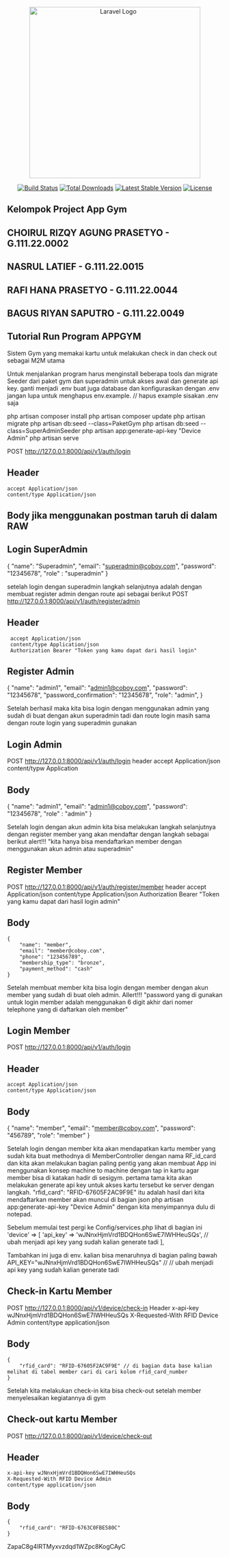 <p align="center"><a href="https://laravel.com" target="_blank"><img src="https://raw.githubusercontent.com/laravel/art/master/logo-lockup/5%20SVG/2%20CMYK/1%20Full%20Color/laravel-logolockup-cmyk-red.svg" width="400" alt="Laravel Logo"></a></p>

<p align="center">
<a href="https://github.com/laravel/framework/actions"><img src="https://github.com/laravel/framework/workflows/tests/badge.svg" alt="Build Status"></a>
<a href="https://packagist.org/packages/laravel/framework"><img src="https://img.shields.io/packagist/dt/laravel/framework" alt="Total Downloads"></a>
<a href="https://packagist.org/packages/laravel/framework"><img src="https://img.shields.io/packagist/v/laravel/framework" alt="Latest Stable Version"></a>
<a href="https://packagist.org/packages/laravel/framework"><img src="https://img.shields.io/packagist/l/laravel/framework" alt="License"></a>
</p>

## Kelompok Project App Gym 

## CHOIRUL RIZQY AGUNG PRASETYO - G.111.22.0002
## NASRUL LATIEF - G.111.22.0015
## RAFI HANA PRASETYO - G.111.22.0044
## BAGUS RIYAN SAPUTRO - G.111.22.0049

## Tutorial Run Program APPGYM

<P> Sistem Gym yang memakai kartu untuk melakukan check in dan check out sebagai M2M utama </p>

Untuk menjalankan program harus menginstall beberapa tools dan migrate Seeder dari paket gym dan superadmin untuk akses awal dan generate api key.
ganti menjadi .env
buat juga database dan konfigurasikan dengan .env 
jangan lupa untuk menghapus env.example. // hapus example sisakan .env saja

php artisan composer install
php artisan composer update
php artisan migrate
php artisan db:seed --class=PaketGym
php artisan db:seed --class=SuperAdminSeeder
php artisan app:generate-api-key "Device Admin"
php artisan serve


 




POST http://127.0.0.1:8000/api/v1/auth/login 
 ## Header
    accept Application/json
    content/type Application/json

## Body jika menggunakan postman taruh di dalam RAW
## Login SuperAdmin
{
    "name": "Superadmin",
    "email": "superadmin@coboy.com",
    "password": "12345678",
    "role" : "superadmin"
}

setelah login dengan superadmin langkah selanjutnya adalah dengan membuat register admin dengan route api sebagai berikut
POST http://127.0.0.1:8000/api/v1/auth/register/admin
## Header
     accept Application/json
     content/type Application/json 
     Authorization Bearer "Token yang kamu dapat dari hasil login"

## Register Admin 
{
    "name": "admin1",
    "email": "admin1@coboy.com",
    "password": "12345678",
    "password_confirmation": "12345678",
    "role": "admin",
}

Setelah berhasil maka kita bisa login dengan menggunakan admin yang sudah di buat dengan akun superadmin tadi dan route login masih sama dengan route login yang superadmin gunakan
## Login Admin  
POST http://127.0.0.1:8000/api/v1/auth/login 
    header
    accept Application/json
    content/typw Application

## Body
{
    "name": "admin1",
    "email": "admin1@coboy.com",
    "password": "12345678",
    "role" : "admin"
} 

Setelah login dengan akun admin kita bisa melakukan langkah selanjutnya dengan register member yang akan mendaftar dengan langkah sebagai berikut alert!!! "kita hanya bisa mendaftarkan member dengan menggunakan akun admin atau superadmin"

## Register Member

POST http://127.0.0.1:8000/api/v1/auth/register/member
     header 
     accept Application/json
     content/type Application/json 
     Authorization Bearer "Token yang kamu dapat dari hasil login admin"

## Body    
    {
        "name": "member",
        "email": "member@coboy.com",
        "phone": "123456789",  
        "membership_type": "bronze",
        "payment_method": "cash"
    }

Setelah membuat member kita bisa login dengan member dengan akun member yang sudah di buat oleh admin. Allert!!! "password yang di gunakan untuk login member adalah menggunakan 6 digit akhir dari nomer telephone yang di daftarkan oleh member"

## Login Member 
POST http://127.0.0.1:8000/api/v1/auth/login

## Header 
    accept Application/json
    content/type Application/json

## Body 
{
    "name": "member",
    "email": "member@coboy.com",
    "password": "456789",
    "role": "member"
}

Setelah login dengan member kita akan mendapatkan kartu member yang sudah kita buat methodnya di MemberController dengan nama RF_id_card
dan kita akan melakukan bagian paling pentig yang akan membuat App ini menggunakan konsep machine to machine dengan tap in kartu agar member bisa di katakan hadir di sesigym. pertama tama kita akan melakukan generate api key untuk akses kartu tersebut ke server dengan langkah. "rfid_card": "RFID-67605F2AC9F9E" itu adalah hasil dari kita mendaftarkan member akan muncul di bagian json
php artisan app:generate-api-key "Device Admin" dengan kita menyimpannya dulu di notepad.

Sebelum memulai test pergi ke Config/services.php lihat di bagian ini
     'device' => [
        'api_key' => 'wJNnxHjmVrd1BDQHon6SwE7IWHHeuSQs', // ubah menjadi api key yang sudah kalian generate tadi
    ],

Tambahkan ini juga di env.
kalian bisa menaruhnya di bagian paling bawah
    API_KEY="wJNnxHjmVrd1BDQHon6SwE7IWHHeuSQs" // // ubah menjadi api key yang sudah kalian generate tadi

## Check-in Kartu Member 
POST http://127.0.0.1:8000/api/v1/device/check-in
    Header 
    x-api-key wJNnxHjmVrd1BDQHon6SwE7IWHHeuSQs
    X-Requested-With RFID Device Admin
    content/type application/json

## Body
    {
        "rfid_card": "RFID-67605F2AC9F9E" // di bagian data base kalian melihat di tabel member cari di cari kolom rfid_card_number
    }

Setelah kita melakukan check-in kita bisa check-out setelah member menyelesaikan kegiatannya di gym

## Check-out kartu Member
POST http://127.0.0.1:8000/api/v1/device/check-out
## Header 
    x-api-key wJNnxHjmVrd1BDQHon6SwE7IWHHeuSQs
    X-Requested-With RFID Device Admin
    content/type application/json

## Body
    {
        "rfid_card": "RFID-6763C0FBE580C"
    }
ZapaC8g4IRTMyxvzdqd1WZpc8KogCAyC
